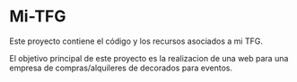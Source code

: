 # Mi-TFG
Este proyecto contiene el código y los recursos asociados a mi TFG. 

El objetivo principal de este proyecto es la realizacion de una web para una empresa de compras/alquileres de decorados para eventos.
